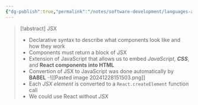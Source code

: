 ```yaml
---
{"dg-publish":true,"permalink":"/notes/software-development/languages-and-frameworks/web-development/front-end/react-js/001-react-fundamentals/003-jsx/001-what-is-jsx/","tags":["programming","ReactJS","javascript","jsx"],"created":"2025-07-13T15:24:50.947+08:00"}
---
```


> [!abstract] JSX
> - Declarative syntax to describe what components look like and how they work
> - Components must return a block of JSX
> - Extension of JavaScript that allows us to embed _JavaScript_, ___CSS___, and __React components into HTML__
> - Convertion of JSX to JavaScript was done automatically by __BABEL__
> 	-![[Pasted image 20241228151503.png]]
> - Each _JSX element_ is converted to a `React.createElement` function call
> - We could use React without _JSX_

